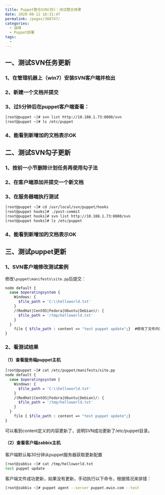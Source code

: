 ```yaml
---
title: Puppet整合SVN(四)：测试整合效果
date: 2020-08-12 16:31:47
permalink: /pages/388747/
categories: 
  - 运维
  - Puppet部署
tags: 
  - 
---
```

## 一、测试SVN任务更新

### 1、在管理机器上（win7）安装SVN客户端并检出

### 2、新建一个文档并提交

### 3、过5分钟后在puppet客户端查看：

```bash
[root@puppet ~]# svn list http://10.188.1.73:8080/svn 
[root@puppet ~]# ls /etc/puppet
```



### 4、能看到新增加的文档表示OK

<!-- more -->

## 二、测试SVN勾子更新

### 1、按前一小节删除计划任务再使用勾子法

### 2、在客户端添加并提交一个新文档

### 3、在服务器端执行测试

```bash
[root@puppet ~]# cd /usr/local/svn/puppet/hooks 
[root@puppet hooks]# ./post-commit
[root@puppet hooks]# svn list http://10.188.1.73:8080/svn
[root@puppet hooks]# ls /etc/puppet
```

### 4、能看到新增加的文档表示OK



## 三、测试puppet更新

### 1、SVN客户端修改测试案例

   修改`\puppet\manifests\site.pp`后提交：

```bash
node default { 
  case $operatingsystem {
    Windows: {
      $file_path = 'C:\\helloworld.txt'
    }
    /(RedHat|CentOS|Fedora|Ubuntu|Debian)/: {
      $file_path = '/tmp/helloworld.txt'
    }
  }
    file { $file_path : content => "test puppet update";}  #修改了文件内容
}
```



### 2、看测试结果

#### （1）查看服务端puppet主机

```bash
[root@puppet ~]# cat /etc/puppet/manifests/site.pp
node default { 
  case $operatingsystem {
    Windows: {
      $file_path = 'C:\\helloworld.txt'
    }
    /(RedHat|CentOS|Fedora|Ubuntu|Debian)/: {
      $file_path = '/tmp/helloworld.txt'
    }
  }
    file { $file_path : content => "test puppet update";} 
}
```


​     可以看到content定义的内容更新了，说明SVN成功更新了/etc/puppet目录。

#### （2）查看客户端zabbix主机

  客户端默认每30分钟从puppet服务器获取更新配置

```bash
[root@zabbix ~]# cat /tmp/helloworld.txt
test puppet update
```


​      客户端文件成功更新，如果没有更新，手动执行以下命令，根据情况来排错：

```bash
[root@zabbix ~]# puppet agent --server puppet.ewin.com --test
```


